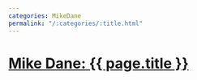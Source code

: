```yaml
---
categories: MikeDane
permalink: "/:categories/:title.html"
---
```


# [Mike Dane: {{ page.title }}](https://youtu.be/NoRS2D-cyko)


